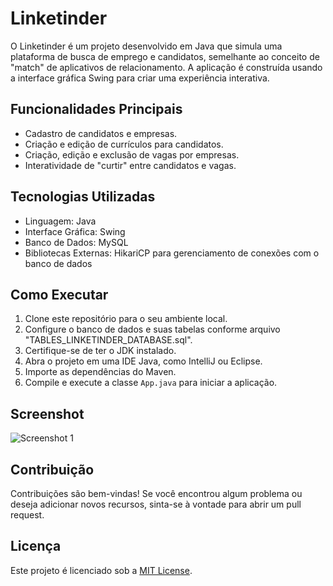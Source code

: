# Linketinder

O Linketinder é um projeto desenvolvido em Java que simula uma plataforma de busca de emprego e candidatos, semelhante ao conceito de "match" de aplicativos de relacionamento. A aplicação é construída usando a interface gráfica Swing para criar uma experiência interativa.

## Funcionalidades Principais

- Cadastro de candidatos e empresas.
- Criação e edição de currículos para candidatos.
- Criação, edição e exclusão de vagas por empresas.
- Interatividade de "curtir" entre candidatos e vagas.

## Tecnologias Utilizadas

- Linguagem: Java
- Interface Gráfica: Swing
- Banco de Dados: MySQL
- Bibliotecas Externas: HikariCP para gerenciamento de conexões com o banco de dados

## Como Executar

1. Clone este repositório para o seu ambiente local.
2. Configure o banco de dados e suas tabelas conforme arquivo "TABLES_LINKETINDER_DATABASE.sql".
3. Certifique-se de ter o JDK instalado.
4. Abra o projeto em uma IDE Java, como IntelliJ ou Eclipse.
5. Importe as dependências do Maven.
6. Compile e execute a classe `App.java` para iniciar a aplicação.

## Screenshot

![Screenshot 1](https://i.imgur.com/37wjpjl.png)

## Contribuição

Contribuições são bem-vindas! Se você encontrou algum problema ou deseja adicionar novos recursos, sinta-se à vontade para abrir um pull request.

## Licença

Este projeto é licenciado sob a [MIT License](LICENSE).
